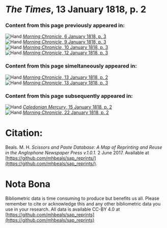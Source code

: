 # *The Times*, 13 January 1818, p. 2  
  
### Content from this page previously appeared in:  
![Hand](http://scissorsandpaste.net/wp-content/uploads/2017/06/smallhandpointer.png) [*Morning Chronicle*, 6 January 1818, p. 3](https://mhbeals.github.io/sap_html/Morning-Chronicle/Morning-Chronicle-6-January-1818-p-3)  
![Hand](http://scissorsandpaste.net/wp-content/uploads/2017/06/smallhandpointer.png) [*Morning Chronicle*, 9 January 1818, p. 3](https://mhbeals.github.io/sap_html/Morning-Chronicle/Morning-Chronicle-9-January-1818-p-3)  
![Hand](http://scissorsandpaste.net/wp-content/uploads/2017/06/smallhandpointer.png) [*Morning Chronicle*, 10 January 1818, p. 3](https://mhbeals.github.io/sap_html/Morning-Chronicle/Morning-Chronicle-10-January-1818-p-3)  
![Hand](http://scissorsandpaste.net/wp-content/uploads/2017/06/smallhandpointer.png) [*Morning Chronicle*, 12 January 1818, p. 3](https://mhbeals.github.io/sap_html/Morning-Chronicle/Morning-Chronicle-12-January-1818-p-3)  
  
### Content from this page simeltaneously appeared in:  
![Hand](http://scissorsandpaste.net/wp-content/uploads/2017/06/smallhandpointer.png) [*Morning Chronicle*, 13 January 1818, p. 2](https://mhbeals.github.io/sap_html/Morning-Chronicle/Morning-Chronicle-13-January-1818-p-2)  
![Hand](http://scissorsandpaste.net/wp-content/uploads/2017/06/smallhandpointer.png) [*Morning Chronicle*, 13 January 1818, p. 3](https://mhbeals.github.io/sap_html/Morning-Chronicle/Morning-Chronicle-13-January-1818-p-3)  
  
### Content from this page subsequently appeared in:  
![Hand](http://scissorsandpaste.net/wp-content/uploads/2017/06/smallhandpointer.png) [*Caledonian Mercury*, 15 January 1818, p. 2](https://mhbeals.github.io/sap_html/Caledonian-Mercury/Caledonian-Mercury-15-January-1818-p-2)  
![Hand](http://scissorsandpaste.net/wp-content/uploads/2017/06/smallhandpointer.png) [*Morning Chronicle*, 22 January 1818, p. 2](https://mhbeals.github.io/sap_html/Morning-Chronicle/Morning-Chronicle-22-January-1818-p-2)  


# Citation: 

Beals. M. H. *Scissors and Paste Database: A Map of Reprinting and Reuse in the Anglophone Newspaper Press v.1.0.1.* 2 June 2017. Available at [https://github.com/mhbeals/sap_reprints/](https://github.com/mhbeals/sap_reprints/). 

# Nota Bona

Bibliometric data is time consuming to produce but benefits us all. Please remember to cite or acknowledge this and any other bibliometric data you use in your research. All data is available CC-BY 4.0 at [https://github.com/mhbeals/sap_reprints](https://github.com/mhbeals/sap_reprints)